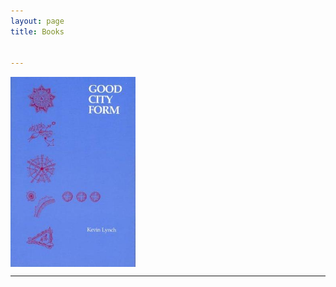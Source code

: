 ```yaml
---
layout: page
title: Books


---
```


<img src="../assets/img/A%20Theory%20of%20Good%20City%20Form%20-%20Kevin%20Lynch-1618241363018.jpg" alt="A Theory of Good City Form - Kevin Lynch" width = "200" align=center />







------

